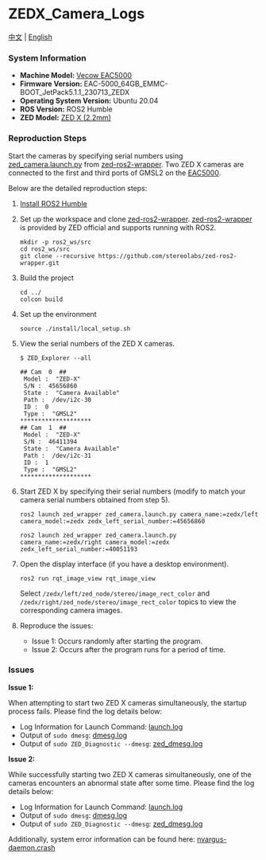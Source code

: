 # ZEDX_Camera_Logs

[中文](./README_CN.md) | [English](./README.md)

### System Information

- **Machine Model:** [Vecow EAC5000](https://www.vecow.com/dispPageBox/vecow/VecowCT.aspx?ddsPageID=PRODUCTDTL_EN&dbid=4852986947)
- **Firmware Version:** EAC-5000_64GB_EMMC-BOOT_JetPack5.1.1_230713_ZEDX
- **Operating System Version:** Ubuntu 20.04
- **ROS Version:** ROS2 Humble
- **ZED Model:** [ZED X (2.2mm)](https://store.stereolabs.com/products/zed-x-stereo-camera)

### Reproduction Steps

Start the cameras by specifying serial numbers using [zed_camera.launch.py](https://github.com/stereolabs/zed-ros2-wrapper/blob/master/zed_wrapper/launch/zed_camera.launch.py) from [zed-ros2-wrapper](https://github.com/stereolabs/zed-ros2-wrapper). Two ZED X cameras are connected to the first and third ports of GMSL2 on the [EAC5000](https://www.vecow.com/dispPageBox/vecow/VecowCT.aspx?ddsPageID=PRODUCTDTL_EN&dbid=4852986947).

Below are the detailed reproduction steps:

1. [Install ROS2 Humble](https://nvidia-isaac-ros.github.io/getting_started/isaac_ros_buildfarm_cdn.html#install-ros-2-packages)

2. Set up the workspace and clone [zed-ros2-wrapper](https://github.com/stereolabs/zed-ros2-wrapper). [zed-ros2-wrapper](https://github.com/stereolabs/zed-ros2-wrapper) is provided by ZED official and supports running with ROS2.

    ```
    mkdir -p ros2_ws/src
    cd ros2_ws/src
    git clone --recursive https://github.com/stereolabs/zed-ros2-wrapper.git
    ```

3. Build the project

    ```
    cd ../
    colcon build
    ```

4. Set up the environment

    ```
    source ./install/local_setup.sh
    ```

5. View the serial numbers of the ZED X cameras.

    ```
    $ ZED_Explorer --all
    
    ## Cam  0  ##
     Model :  "ZED-X"
     S/N :  45656860
     State :  "Camera Available"
     Path :  /dev/i2c-30
     ID :  0
     Type :  "GMSL2"
    ********************
    ## Cam  1  ##
     Model :  "ZED-X"
     S/N :  46411394
     State :  "Camera Available"
     Path :  /dev/i2c-31
     ID :  1
     Type :  "GMSL2"
    ********************
    ```

6. Start ZED X by specifying their serial numbers (modify to match your camera serial numbers obtained from step 5).

    ```
    ros2 launch zed_wrapper zed_camera.launch.py camera_name:=zedx/left camera_model:=zedx zedx_left_serial_number:=45656860
    ```

    ```
    ros2 launch zed_wrapper zed_camera.launch.py camera_name:=zedx/right camera_model:=zedx zedx_left_serial_number:=40051193
    ```

7. Open the display interface (if you have a desktop environment).

    ```
    ros2 run rqt_image_view rqt_image_view
    ```

    Select `/zedx/left/zed_node/stereo/image_rect_color` and `/zedx/right/zed_node/stereo/image_rect_color` topics to view the corresponding camera images.

8. Reproduce the issues:
    
    - Issue 1: Occurs randomly after starting the program.
    - Issue 2: Occurs after the program runs for a period of time.

### Issues

**Issue 1:**

When attempting to start two ZED X cameras simultaneously, the startup process fails. Please find the log details below:
- Log Information for Launch Command: [launch.log](./logs/20240304/launch.log)
- Output of `sudo dmesg`: [dmesg.log](./logs/20240304/dmesg.log)
- Output of `sudo ZED_Diagnostic --dmesg`: [zed_dmesg.log](./logs/20240304/zed_dmesg.log)

**Issue 2:**

While successfully starting two ZED X cameras simultaneously, one of the cameras encounters an abnormal state after some time. Please find the log details below:
- Log Information for Launch Command: [launch.log](./logs/20240305/launch.log)
- Output of `sudo dmesg`: [dmesg.log](./logs/20240305/dmesg.log)
- Output of `sudo ZED_Diagnostic --dmesg`: [zed_dmesg.log](./logs/20240305/zed_dmesg.log)

Additionally, system error information can be found here: [nvargus-daemon.crash](./logs/20240305/_usr_sbin_nvargus-daemon.0.crash)

